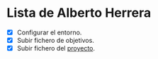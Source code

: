 Lista de Alberto Herrera
============================

- [x] Configurar el entorno.
- [x] Subir fichero de objetivos.
- [x] Subir fichero del [proyecto](https://github.com/alberturria/Hospital-IV).
